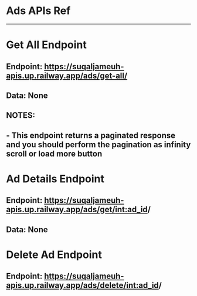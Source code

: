 # Ads APIs Ref

---

# Get All Endpoint

## Endpoint: https://suqaljameuh-apis.up.railway.app/ads/get-all/

## Data: None

## NOTES:

## - This endpoint returns a paginated response and you should perform the pagination as infinity scroll or load more button

# Ad Details Endpoint

## Endpoint: https://suqaljameuh-apis.up.railway.app/ads/get/<int:ad_id>/

## Data: None

# Delete Ad Endpoint

## Endpoint: https://suqaljameuh-apis.up.railway.app/ads/delete/<int:ad_id>/

